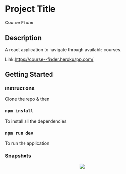 # Project Title

Course Finder

## Description

A react application to navigate through available courses.

Link:https://course--finder.herokuapp.com/

## Getting Started

### Instructions

Clone the repo & then

### `npm install`

To install all the dependencies

### `npm run dev`
To run the application

### Snapshots
<p align="center">
<img src="https://user-images.githubusercontent.com/70998062/111469367-9e6add80-874c-11eb-85e1-7ec87108f305.gif" >
<p>
